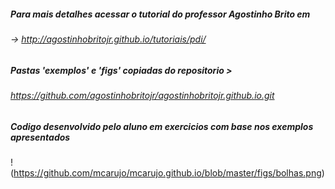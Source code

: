 ##### Para mais detalhes acessar o tutorial do professor Agostinho Brito em 
###### -> http://agostinhobritojr.github.io/tutoriais/pdi/
##### Pastas 'exemplos' e 'figs' copiadas do repositorio > 
###### https://github.com/agostinhobritojr/agostinhobritojr.github.io.git
##### Codigo desenvolvido pelo aluno em exercicios com base nos exemplos apresentados


!(https://github.com/mcarujo/mcarujo.github.io/blob/master/figs/bolhas.png)
